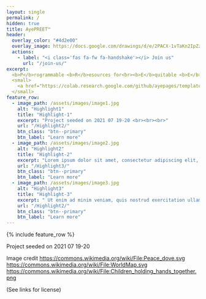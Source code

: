 ```yaml
---
layout: single
permalink: /
hidden: true
title: AyePREET™
header:
  overlay_color: "#4d2e00"
  overlay_image: https://docs.google.com/drawings/d/e/2PACX-1vTaKn2IpZzMm6hWA3nFkXn0I1njXgKRWBfRFh3Oms4rTLP1wrWHyGrZxLwpSD_XrDFS5lGdgb4Yd1Xs/pub?w=1530&h=605
  actions:
    - label: "<i class='fas fa-fw fa-handshake'></i> Join us"
      url: "/join-us/"
excerpt:
  <b>P</b>rogrammable <b>R</b>esources for<br><b>E</b>quitable <b>E</b>rudition of <b>T</b>echnoloy<br>
  <small>
    <a href="https://colab.research.google.com/github/ayepages/template/blob/master/_tools/AyeBlog_Tools_by_AyeAI.ipynb">Create or Update Blog Posts</a>
  </small>
feature_row:
  - image_path: /assets/images/image1.jpg
    alt: "Highlight1"
    title: "Highlight-1"
    excerpt: "Project seeded on 2021 07 19-20 <br><br><br>"
    url: "/Highlight2/"
    btn_class: "btn--primary"
    btn_label: "Learn more"
  - image_path: /assets/images/image2.jpg
    alt: "Highlight2"
    title: "Highlight-2"
    excerpt: "Lorem ipsum dolor sit amet, consectetur adipiscing elit, sed do eiusmod tempor incididunt ut labore et dolore magna aliqua  Ut enim ad minim veniam, quis nostrud exercitation ullamco laboris nisi ut aliquip ex ea commodo consequat. Duis aute irure dolor in reprehenderit in voluptate velit esse cillum dolore eu fugiat nulla pariatur<br><br><br>"
    url: "/Highlight3/"
    btn_class: "btn--primary"
    btn_label: "Learn more"
  - image_path: /assets/images/image3.jpg
    alt: "Highlight3"
    title: "Highlight-3"
    excerpt: " Ut enim ad minim veniam, quis nostrud exercitation ullamco laboris nisi ut aliquip ex ea commodo consequat. Duis aute irure dolor in reprehenderit in voluptate velit esse cillum dolore eu fugiat nulla pariatur."
    url: "/Highlight2/"
    btn_class: "btn--primary"
    btn_label: "Learn more"      
---
```


{% include feature_row %}

Project seeded on 2021 07 19-20 

Image credit 
https://commons.wikimedia.org/wiki/File:Peace_dove.svg 
https://commons.wikimedia.org/wiki/File:WorldMap.svg
https://commons.wikimedia.org/wiki/File:Children_holding_hands_together.png

(See links for license)
